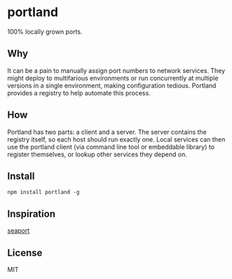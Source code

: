 # portland
100% locally grown ports.

## Why
It can be a pain to manually assign port numbers to network services. They might deploy to multifarious environments or run concurrently at multiple versions in a single environment, making configuration tedious. Portland provides a registry to help automate this process.

## How
Portland has two parts: a client and a server. The server contains the registry itself, so each host should run exactly one. Local services can then use the portland client (via command line tool or embeddable library) to register themselves, or lookup other services they depend on.

## Install
```npm install portland -g```

## Inspiration
[seaport](https://github.com/substack/seaport.git)

## License
MIT